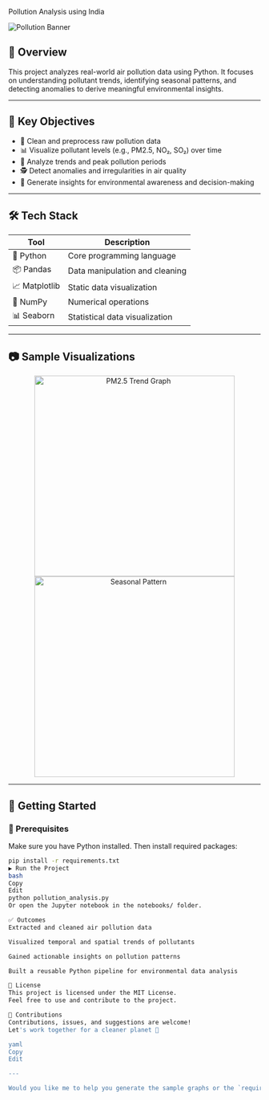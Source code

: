  Pollution Analysis using India

![Pollution Banner]([images/banner.png](https://encrypted-tbn0.gstatic.com/images?q=tbn:ANd9GcS5c4f3orn6ieowSv7gKnRhsFV3s58FJdy-zg&s))

## 📘 Overview

This project analyzes real-world air pollution data using Python. It focuses on understanding pollutant trends, identifying seasonal patterns, and detecting anomalies to derive meaningful environmental insights.

---

## 🧠 Key Objectives

- 🧹 Clean and preprocess raw pollution data  
- 📊 Visualize pollutant levels (e.g., PM2.5, NO₂, SO₂) over time  
- 🧭 Analyze trends and peak pollution periods  
- 🕵️ Detect anomalies and irregularities in air quality  
- 📝 Generate insights for environmental awareness and decision-making

---

## 🛠️ Tech Stack

| Tool            | Description                    |
|-----------------|--------------------------------|
| 🐍 Python        | Core programming language       |
| 📦 Pandas       | Data manipulation and cleaning |
| 📈 Matplotlib   | Static data visualization      |
| 🧮 NumPy        | Numerical operations            |
| 📊 Seaborn      | Statistical data visualization |

---

## 📷 Sample Visualizations

<p align="center">
  <img src="images/pm25_trend.png" width="400" alt="PM2.5 Trend Graph"/>
  <img src="images/seasonal_pattern.png" width="400" alt="Seasonal Pattern"/>
</p>

---

## 🚀 Getting Started

### 🔧 Prerequisites

Make sure you have Python installed. Then install required packages:

```bash
pip install -r requirements.txt
▶️ Run the Project
bash
Copy
Edit
python pollution_analysis.py
Or open the Jupyter notebook in the notebooks/ folder.

✅ Outcomes
Extracted and cleaned air pollution data

Visualized temporal and spatial trends of pollutants

Gained actionable insights on pollution patterns

Built a reusable Python pipeline for environmental data analysis

📃 License
This project is licensed under the MIT License.
Feel free to use and contribute to the project.

🙌 Contributions
Contributions, issues, and suggestions are welcome!
Let's work together for a cleaner planet 🌱

yaml
Copy
Edit

---

Would you like me to help you generate the sample graphs or the `requirements.txt` file next?
